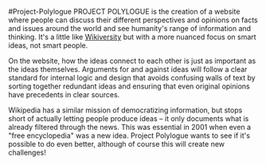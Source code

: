 #Project-Polylogue
PROJECT POLYLOGUE is the creation of a website where people can discuss their different perspectives and opinions on facts and issues around the world and see humanity's range of information and thinking. It's a little like [Wikiversity](https://en.wikiversity.org/wiki/Wikidebate) but with a more nuanced focus on smart ideas, not smart people.

On the website, how the ideas connect to each other is just as important as the ideas themselves. Arguments for and against ideas will follow a clear standard for internal logic and design that avoids confusing walls of text by sorting together redundant ideas and ensuring that even original opinions have precedents in clear sources.

Wikipedia has a similar mission of democratizing information, but stops short of actually letting people produce ideas – it only documents what is already filtered through the news. This was essential in 2001 when even a "free encyclopedia" was a new idea. Project Polylogue wants to see if it's possible to do even better, although of course this will create new challenges!

